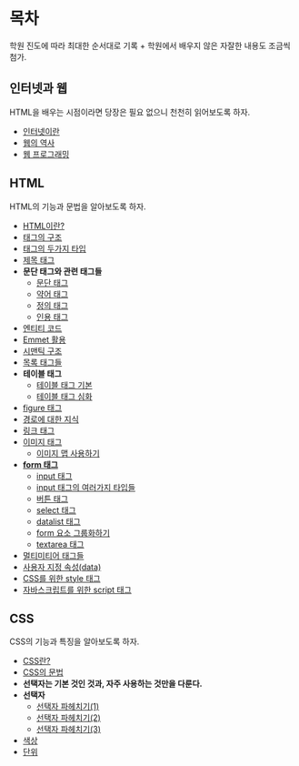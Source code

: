# 목차
학원 진도에 따라 최대한 순서대로 기록 + 학원에서 배우지 않은 자잘한 내용도 조금씩 첨가.
## 인터넷과 웹
HTML을 배우는 시점이라면 당장은 필요 없으니 천천히 읽어보도록 하자.

+ [인터넷이란](https://nihilog.github.io/post/2021-05-04-01-origin-of-internet)
+ [웹의 역사](https://nihilog.github.io/post/2021-05-04-02-history-of-web)
+ [웹 프로그래밍](https://nihilog.github.io/post/2021-05-04-03-web-programming)
## HTML
HTML의 기능과 문법을 알아보도록 하자.

+ [HTML이란?](./HTML/0.HTML.md)
+ [태그의 구조](./HTML/1.syntax-of-tag.md)
+ [태그의 두가지 타입](./HTML/2.tag-type.md)
+ [제목 태그](./HTML/3.heading-tag.md)
+ **문단 태그와 관련 태그들**
  + [문단 태그](./HTML/4.text-tag/4.1.p-tag.md)
  + [약어 태그](./HTML/4.text-tag/4.2.abbr-tag.md)
  + [정의 태그](./HTML/4.text-tag/4.3.dfn-tag.md)
  + [인용 태그](./HTML/4.text-tag/4.4.q-tags.md)
+ [엔티티 코드](./HTML/5.entity-code.md)
+ [Emmet 활용](./HTML/6.emmet.md)
+ [시맨틱 구조](./HTML/7.semantic-structure-tags.md)
+ [목록 태그들](./HTML/8.list-tags.md)
+ **테이블 태그**
  + [테이블 태그 기본](./HTML/9.table/9.1.table-tag.md)
  + [테이블 태그 심화](./HTML/9.table/9.2.table-extends.md)
+ [figure 태그](./HTML/10.figure-tag.md)
+ [경로에 대한 지식](./HTML/11.directory.md)
+ [링크 태그](./HTML/12.a-tag.md)
+ [이미지 태그](./HTML/13.image/13.1.image-tag.md)
  + [이미지 맵 사용하기](./HTML/13.image/13.2.image-map.md)
+ [**form 태그**](./HTML/14.form/14.1.form-tag.md)
  + [input 태그](./HTML/14.form/14.2.input-tag.md)
  + [input 태그의 여러가지 타입들](./HTML/14.form/14.3.input-types.md)
  + [버튼 태그](./HTML/14.form/14.4.button-tag.md)
  + [select 태그](./HTML/14.form/14.5.select-tag.md)
  + [datalist 태그](./HTML/14.form/14.6.datalist-tag.md)
  + [form 요소 그룹화하기](./HTML/14.form/14.7.fieldset-tag.md)
  + [textarea 태그](./HTML/14.form/14.8.textarea-tag.md)
+ [멀티미티어 태그들](./HTML/15.media-tags.md)
+ [사용자 지정 속성(data)](./HTML/16.data-attr.md)
+ [CSS를 위한 style 태그](./HTML/17.style-tag.md)
+ [자바스크립트를 위한 script 태그](./HTML/18.script-tag.md)

## CSS
CSS의 기능과 특징을 알아보도록 하자.

+ [CSS란?](./CSS/0.CSS.md)
+ [CSS의 문법](./CSS/1.syntax-of-css.md)
+ **선택자는 기본 것인 것과, 자주 사용하는 것만을 다룬다.**
+ **선택자**
  + [선택자 파헤치기(1)](./CSS/2.selector/2.1.selector1.md)
    <!-- + 자식 선택자
    + 자손 선택자
    + 범용 선택자 -->
  + [선택자 파헤치기(2)](./CSS/2.selector/2.2.selector2.md)
    <!-- + 인접 형제 선택자
    + 형제 선택자
    + 속성 선택자
    + 속성 값 선택자
    + 속성 값 시작 선택자
    + 속성 값 종료 선택자
    + 속성 값 포함 선택자 -->
  + [선택자 파헤치기(3)](./CSS/2.selector/2.3.selector3.md)
    <!-- + 가상 선택자
    + 수열 선택자 -->
+ [색상](./CSS/3.color.md)
+ [단위](./CSS/4.unit.md)
  <!-- calc 함수 설명 필수 -->
  <!-- % em rem -->